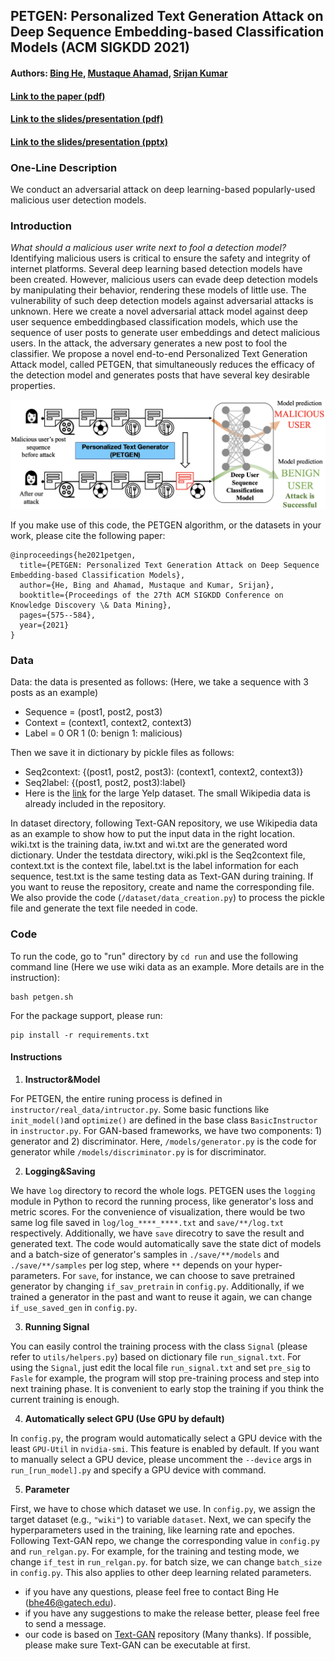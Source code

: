 ## PETGEN: Personalized Text Generation Attack on Deep Sequence Embedding-based Classification Models (ACM SIGKDD 2021)

#### Authors:  [Bing He](https://www.cc.gatech.edu/people/bing-he), [Mustaque Ahamad](https://www.cc.gatech.edu/~mustaq/), [Srijan Kumar](https://www.cc.gatech.edu/~srijan/)

#### [Link to the paper (pdf)](https://www.cc.gatech.edu/~srijan/pubs/petgen-he-kdd2021.pdf)

#### [Link to the slides/presentation (pdf)](https://www.cc.gatech.edu/~srijan/docs/petgen_kdd21-final-release.pdf)
#### [Link to the slides/presentation (pptx)](https://www.cc.gatech.edu/~srijan/docs/petgen_kdd21-final-release.pptx)

### One-Line Description
We conduct an adversarial attack on deep learning-based popularly-used malicious user detection models. 

### Introduction
_What should a malicious user write next to fool a detection model?_
Identifying malicious users is critical to ensure the safety and integrity
of internet platforms. Several deep learning based detection
models have been created. However, malicious users can evade deep
detection models by manipulating their behavior, rendering these
models of little use. The vulnerability of such deep detection models
against adversarial attacks is unknown. Here we create a novel
adversarial attack model against deep user sequence embeddingbased
classification models, which use the sequence of user posts
to generate user embeddings and detect malicious users. In the
attack, the adversary generates a new post to fool the classifier.
We propose a novel end-to-end Personalized Text Generation Attack
model, called PETGEN, that simultaneously reduces the efficacy
of the detection model and generates posts that have several key
desirable properties.

![PETGEN](./visual/attack-setting.png)


If you make use of this code, the PETGEN algorithm, or the datasets in your work, please cite the following paper:
```
@inproceedings{he2021petgen,
  title={PETGEN: Personalized Text Generation Attack on Deep Sequence Embedding-based Classification Models},
  author={He, Bing and Ahamad, Mustaque and Kumar, Srijan},
  booktitle={Proceedings of the 27th ACM SIGKDD Conference on Knowledge Discovery \& Data Mining},
  pages={575--584},
  year={2021}
}
```
### Data
Data: the data is presented as follows: (Here, we take a sequence with 3 posts as an example)
- Sequence = (post1, post2, post3)
- Context = (context1, context2, context3)
- Label = 0 OR 1 (0: benign 1: malicious)

Then we save it in dictionary by pickle files as follows:
- Seq2context: {(post1, post2, post3): (context1, context2, context3)}
- Seq2label: {(post1, post2, post3):label}
- Here is the [link](https://www.google.com/url?q=https%3A%2F%2Fwww.dropbox.com%2Fsh%2Fc7cazrvmgnq8q9s%2FAABNSroxV9CkPM88zUzhAan7a%3Fdl%3D0&sa=D&sntz=1&usg=AFQjCNGiDGaVZO4jBSB-We-5ySDief_mxw)
for the large Yelp dataset. The small Wikipedia data is already included in the repository.

In dataset directory, following Text-GAN repository, we use Wikipedia data
as an example to show how to put the input data in the right location.
wiki.txt is the training data, iw.txt and wi.txt are the generated word dictionary.
Under the testdata directory, wiki.pkl is the Seq2context file, context.txt is the 
context file, label.txt is the label information for each sequence,
test.txt is the same testing data as Text-GAN during training.
If you want to reuse the repository, create and name the corresponding file.
We also provide the code (`/dataset/data_creation.py`) to process the pickle file and generate the text file needed in code.


### Code

To run the code, go to "run" directory by `cd run` and use the following command line 
(Here we use wiki data as an example. More details are in the instruction):
```angular2html
bash petgen.sh
```
For the package support, please run: 
```angular2html
pip install -r requirements.txt
```
#### Instructions


1. **Instructor&Model**

For PETGEN, the entire runing process is defined in `instructor/real_data/intructor.py`. 
Some basic functions like `init_model()`and `optimize()` are defined in the base class `BasicInstructor` in `instructor.py`.
For GAN-based frameworks, we have two components: 1) generator and 2) discriminator.
Here, `/models/generator.py` is the code for generator while `/models/discriminator.py` is for discriminator.


2. **Logging&Saving**

We have `log` directory to record the whole logs. 
PETGEN uses the `logging` module in Python to record the running process, like generator's loss and metric scores. 
For the convenience of visualization, there would be two same log file saved in `log/log_****_****.txt` and `save/**/log.txt` respectively. 
Additionally, we have `save` direcotry to save the result and generated text.
The code would automatically save the state dict of models and a batch-size of generator's samples in `./save/**/models` and `./save/**/samples` per log step, 
where `**` depends on your hyper-parameters. 
For `save`, for instance, we can choose to save pretrained generator by changing `if_sav_pretrain` in `config.py`.
Additionally, if we trained a generator in the past and want to reuse it again, we can change `if_use_saved_gen` in `config.py`.

3. **Running Signal**

You can easily control the training process with the class `Signal` (please refer to `utils/helpers.py`) based on dictionary file `run_signal.txt`.
For using the `Signal`, just edit the local file `run_signal.txt` and set `pre_sig` to `Fasle` for example, the program will stop pre-training process and step into next training phase. 
It is convenient to early stop the training if you think the current training is enough.

4. **Automatically select GPU (Use GPU by default)**

In `config.py`, the program would automatically select a GPU device with the least `GPU-Util` in `nvidia-smi`. 
This feature is enabled by default. 
If you want to manually select a GPU device, please uncomment the `--device` args in `run_[run_model].py` and specify a GPU device with command.

5. **Parameter**

First, we have to chose which dataset we use. 
In `config.py`, we assign the target dataset (e.g., `"wiki"`) to variable `dataset`.
Next, we can specify the hyperparameters used in the training,
like learning rate and epoches. 
Following Text-GAN repo, 
we change the corresponding value in `config.py` and `run_relgan.py`. 
For example, for the training and testing mode, we change `if_test` in `run_relgan.py`.
for batch size, we can change `batch_size` in `config.py`. 
This also applies to other deep learning related parameters.

- if you have any questions, please feel free to contact Bing He (bhe46@gatech.edu).
- if you have any suggestions to make the release better, please feel free to send a message.
- our code is based on [Text-GAN](https://github.com/williamSYSU/TextGAN-PyTorch) repository (Many thanks). If possible, please make sure Text-GAN can be executable at first.
